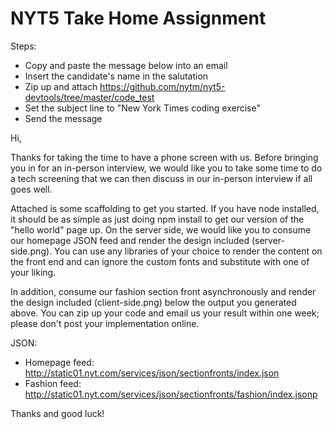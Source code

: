 # NYT5 Take Home Assignment

Steps:
- Copy and paste the message below into an email
- Insert the candidate's name in the salutation
- Zip up and attach https://github.com/nytm/nyt5-devtools/tree/master/code_test
- Set the subject line to "New York Times coding exercise"
- Send the message

Hi,

Thanks for taking the time to have a phone screen with us. Before bringing you in for an in-person interview, we would like you to take some time to do a tech screening that we can then discuss in our in-person interview if all goes well.

Attached is some scaffolding to get you started. If you have node installed, it should be as simple as just doing npm install to get our version of the "hello world" page up. On the server side, we would like you to consume our homepage JSON feed and render the design included (server-side.png). You can use any libraries of your choice to render the content on the front end and can ignore the custom fonts and substitute with one of your liking.

In addition, consume our fashion section front asynchronously and render the design included (client-side.png) below the output you generated above.
You can zip up your code and email us your result within one week; please don't post your implementation online.

JSON:
- Homepage feed: http://static01.nyt.com/services/json/sectionfronts/index.json
- Fashion feed: http://static01.nyt.com/services/json/sectionfronts/fashion/index.jsonp

Thanks and good luck!
